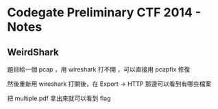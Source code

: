 # Codegate Preliminary CTF 2014 - Notes

## WeirdShark

題目給一個 pcap ，用 wireshark 打不開 ，可以直接用 pcapfix 修復

然後重新用 wireshark 打開後，在 Export -> HTTP 那邊可以看到有哪些檔案

把 multiple.pdf 拿出來就可以看到 flag
